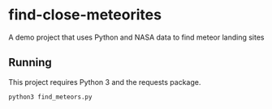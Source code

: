 # find-close-meteorites
A demo project that uses Python and NASA data to find meteor landing sites

## Running
This project requires Python 3 and the requests package.

`python3 find_meteors.py`
